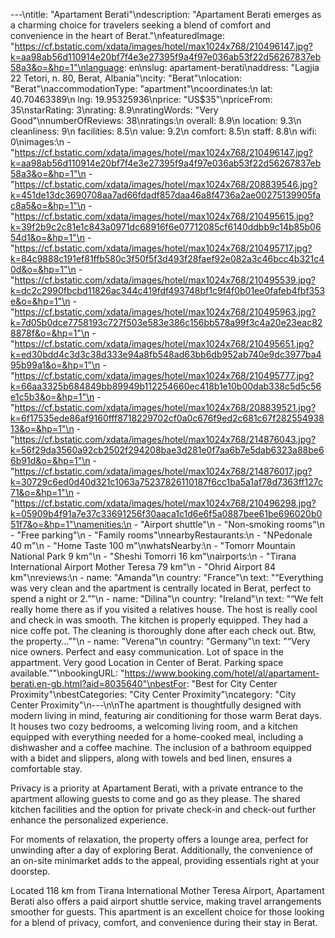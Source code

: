 ---\ntitle: "Apartament Berati"\ndescription: "Apartament Berati emerges as a charming choice for travelers seeking a blend of comfort and convenience in the heart of Berat."\nfeaturedImage: "https://cf.bstatic.com/xdata/images/hotel/max1024x768/210496147.jpg?k=aa98ab56d110914e20bf7f4e3e27395f9a4f97e036ab53f22d56267837eb58a3&o=&hp=1"\nlanguage: en\nslug: apartament-berati\naddress: "Lagjia 22 Tetori, n. 80, Berat, Albania"\ncity: "Berat"\nlocation: "Berat"\naccommodationType: "apartment"\ncoordinates:\n  lat: 40.70463389\n  lng: 19.95325936\nprice: "US$35"\npriceFrom: 35\nstarRating: 3\nrating: 8.9\nratingWords: "Very Good"\nnumberOfReviews: 38\nratings:\n  overall: 8.9\n  location: 9.3\n  cleanliness: 9\n  facilities: 8.5\n  value: 9.2\n  comfort: 8.5\n  staff: 8.8\n  wifi: 0\nimages:\n  - "https://cf.bstatic.com/xdata/images/hotel/max1024x768/210496147.jpg?k=aa98ab56d110914e20bf7f4e3e27395f9a4f97e036ab53f22d56267837eb58a3&o=&hp=1"\n  - "https://cf.bstatic.com/xdata/images/hotel/max1024x768/208839546.jpg?k=451de13dc3690708aa7ad66fdadf857daa46a8f4736a2ae00275139905fac8a5&o=&hp=1"\n  - "https://cf.bstatic.com/xdata/images/hotel/max1024x768/210495615.jpg?k=39f2b9c2c81e1c843a0971dc68916f6e07712085cf6140ddbb9c14b85b0654d1&o=&hp=1"\n  - "https://cf.bstatic.com/xdata/images/hotel/max1024x768/210495717.jpg?k=84c9888c191ef81ffb580c3f50f5f3d493f28faef92e082a3c46bcc4b321c40d&o=&hp=1"\n  - "https://cf.bstatic.com/xdata/images/hotel/max1024x768/210495539.jpg?k=dc2c2990fbcbd11826ac344c419fdf493748bf1c9f4f0b01ee0fafeb4fbf353e&o=&hp=1"\n  - "https://cf.bstatic.com/xdata/images/hotel/max1024x768/210495963.jpg?k=7d05b0dce7758193c727f503e583e386c156bb578a99f3c4a20e23eac828878f&o=&hp=1"\n  - "https://cf.bstatic.com/xdata/images/hotel/max1024x768/210495651.jpg?k=ed30bdd4c3d3c38d333e94a8fb548ad63bb6db952ab740e9dc3977ba495b99a1&o=&hp=1"\n  - "https://cf.bstatic.com/xdata/images/hotel/max1024x768/210495777.jpg?k=66aa3325b684849bb89949b112254660ec418b1e10b00dab338c5d5c56e1c5b3&o=&hp=1"\n  - "https://cf.bstatic.com/xdata/images/hotel/max1024x768/208839521.jpg?k=6f17535ede86af9160fff8718229702cf0a0c676f9ed2c681c67f28255493813&o=&hp=1"\n  - "https://cf.bstatic.com/xdata/images/hotel/max1024x768/214876043.jpg?k=56f29da3560a92cb2502f294208bae3d281e0f7aa6b7e5dab6323a88be66b91d&o=&hp=1"\n  - "https://cf.bstatic.com/xdata/images/hotel/max1024x768/214876017.jpg?k=30729c6ed0d40d321c1063a75237826110187f6cc1ba5a1af78d7363ff127c71&o=&hp=1"\n  - "https://cf.bstatic.com/xdata/images/hotel/max1024x768/210496298.jpg?k=05909b4f91a7e37c33691256f30aaca1c1d6e6f5a0887bee61be696020b051f7&o=&hp=1"\namenities:\n  - "Airport shuttle"\n  - "Non-smoking rooms"\n  - "Free parking"\n  - "Family rooms"\nnearbyRestaurants:\n  - "NPedonale 40 m"\n  - "Home Taste 100 m"\nwhatsNearby:\n  - "Tomorr Mountain National Park 9 km"\n  - "Sheshi Tomorri 16 km"\nairports:\n  - "Tirana International Airport Mother Teresa 79 km"\n  - "Ohrid Airport 84 km"\nreviews:\n  - name: "Amanda"\n    country: "France"\n    text: "“Everything was very clean and the apartment is centrally located in Berat, perfect to spend a night or 2.”"\n  - name: "Dilina"\n    country: "Ireland"\n    text: "“We felt really home there as if you visited a relatives house. The host is really cool and check in was smooth. The kitchen is properly equipped. They had a nice coffe pot. The cleaning is thoroughly done after each check out.
Btw, the property...”"\n  - name: "Verena"\n    country: "Germany"\n    text: "“Very nice owners. Perfect and easy communication. Lot of space in the appartment. Very good Location in Center of Berat. Parking space available.”"\nbookingURL: "https://www.booking.com/hotel/al/apartament-berati.en-gb.html?aid=8035640"\nbestFor: "Best for City Center Proximity"\nbestCategories: "City Center Proximity"\ncategory: "City Center Proximity"\n---\n\nThe apartment is thoughtfully designed with modern living in mind, featuring air conditioning for those warm Berat days. It houses two cozy bedrooms, a welcoming living room, and a kitchen equipped with everything needed for a home-cooked meal, including a dishwasher and a coffee machine. The inclusion of a bathroom equipped with a bidet and slippers, along with towels and bed linen, ensures a comfortable stay.

Privacy is a priority at Apartament Berati, with a private entrance to the apartment allowing guests to come and go as they please. The shared kitchen facilities and the option for private check-in and check-out further enhance the personalized experience.

For moments of relaxation, the property offers a lounge area, perfect for unwinding after a day of exploring Berat. Additionally, the convenience of an on-site minimarket adds to the appeal, providing essentials right at your doorstep.

Located 118 km from Tirana International Mother Teresa Airport, Apartament Berati also offers a paid airport shuttle service, making travel arrangements smoother for guests. This apartment is an excellent choice for those looking for a blend of privacy, comfort, and convenience during their stay in Berat.